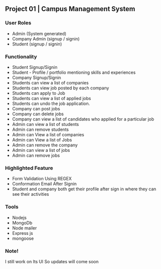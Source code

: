 
## Project 01 | Campus Management System 
### User Roles
* Admin (System generated)
* Company Admin (signup / signin)
* Student (signup / signin)
### Functionality 
* Student Signup/Signin
* Student - Profile / portfolio mentioning skills and experiences
* Company Signup/Signin
* Students can view a list of companies
* Students can view job posted by each company
* Students can apply to Job
* Students can view a list of applied jobs
* Students can undo the job application.
* Company can post jobs 
* Company can delete jobs
* Company can view a list of candidates who applied for a particular job
* Admin can view a list of students 
* Admin can remove students 
* Admin can View a list of companies 
* Admin can View a list of Jobs 
* Admin can remove the company
* Admin can view a list of jobs
* Admin can remove jobs
### Highlighted Feature
* Form Validation Using REGEX
* Conformation Email After Signin
* Student and company both get their profile after sign in where they can see their activities 
### Tools
* Nodejs
* MongoDb 
* Node mailer 
* Express js
* mongoose 
### Note!
I still work on Its UI So updates will come soon

